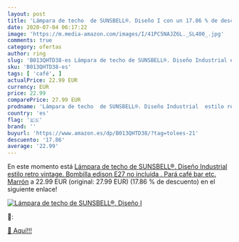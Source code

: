 ```yaml
---
layout: post
title: 'Lámpara de techo  de SUNSBELL®. Diseño I con un 17.86 % de descuento'
date: 2020-07-04 06:17:22
image: 'https://m.media-amazon.com/images/I/41PC5NAJZ6L._SL400_.jpg'
comments: true
category: ofertas
author: ring
slug: 'B013QHTD38-es Lámpara de techo de SUNSBELL®. Diseño Industrial estilo...'
sku: 'B013QHTD38-es'
tags: [ 'café', ]
actualPrice: 22.99 EUR
currency: EUR
price: 22.99
comparePrice: 27.99 EUR
prodname: 'Lámpara de techo  de SUNSBELL®. Diseño Industrial  estilo retro  vintage. Bombilla edison E27  no incluida . Pará café  bar  etc. Marrón'
country: 'es'
flag: '🇪🇸'
brand: ''
buyurl: 'https://www.amazon.es/dp/B013QHTD38/?tag=tolees-21'
descuento: '17.86'
average: '22.99'
---
```


En este momento está [Lámpara de techo  de SUNSBELL®. Diseño Industrial  estilo retro  vintage. Bombilla edison E27  no incluida . Pará café  bar  etc. Marrón](https://www.amazon.es/dp/B013QHTD38/?tag=tolees-21) a 22.99 EUR (original: 27.99 EUR) (17.86 %  de descuento) en el siguiente enlace!

[![Lámpara de techo  de SUNSBELL®. Diseño I](https://m.media-amazon.com/images/I/41PC5NAJZ6L._SL400_.jpg)](https://www.amazon.es/dp/B013QHTD38/?tag=tolees-21)

🔎:


[🛒 Aquí!!!](https://www.amazon.es/dp/B013QHTD38/?tag=tolees-21)
